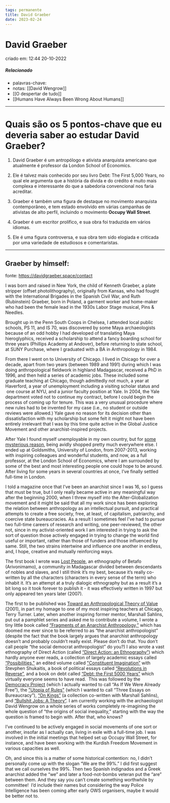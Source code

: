 ```yaml
---
tags: permanente
title: David Graeber
date: 2023-02-24
---
```

# David Graeber
criado em: 12:44 20-10-2022

##### Relacionado
- palavras-chave: 
- notas: [[David Wengrow]] 
- [[O despertar de tudo]] 
- [[Humans Have Always Been Wrong About Humans]]

---
# Quais são os 5 pontos-chave que eu deveria saber ao estudar David Graeber?

1. David Graeber é um antropólogo e ativista anarquista americano que atualmente é professor da London School of Economics.

2. Ele é talvez mais conhecido por seu livro Debt: The First 5,000 Years, no qual ele argumenta que a história da dívida e do crédito é muito mais complexa e interessante do que a sabedoria convencional nos faria acreditar.

3. Graeber é também uma figura de destaque no movimento anarquista contemporâneo, e tem estado envolvido em várias campanhas de ativistas de alto perfil, incluindo o movimento **Occupy Wall Street**.

4. Graeber é um escritor prolífico, e sua obra foi traduzida em vários idiomas.

5. Ele é uma figura controversa, e sua obra tem sido elogiada e criticada por uma variedade de estudiosos e comentaristas.

---
## Graeber by himself:
fonte: https://davidgraeber.space/contact

I was born and raised in New York, the child of Kenneth Graeber, a plate stripper (offset photolithography), originally from Kansas, who had fought with the International Brigades in the Spanish Civil War, and Ruth (Rubinstein) Graeber, born in Poland, a garment worker and home-maker who had been the female lead in the 1930s Labor Stage musical, Pins & Needles.

Brought up in the Penn South Coops in Chelsea, I attended local public schools, PS 11, and IS 70, was discovered by some Maya archaeologists because of an odd hobby I had developed of translating Maya hieroglyphics, received a scholarship to attend a fancy boarding school for three years (Phillips Academy at Andover), before returning to state school, at SUNY Purchase, where I graduated with a BA in Anthropology in 1984.

From there I went on to University of Chicago. I lived in Chicago for over a decade, apart from two years (between 1989 and 1991) during which I was doing anthropological fieldwork in highland Madagascar, received a PhD in 1996, and then held a series of academic jobs. These included some graduate teaching at Chicago, though admittedly not much, a year at Haverford, a year of unemployment including a visiting scholar status and  one course at NYU, and a junior faculty position at Yale. In 2004, the Yale department voted not to continue my contract, before I could begin the process of coming up for tenure. This was a very unusual procedure where new rules had to be invented for my case (i.e., no student or outside reviews were allowed.) Yale gave no reason for its decision other than dissatisfaction with my scholarship but some felt it might not have been entirely irrelevant that I was by this time quite active in the Global Justice Movement and other anarchist-inspired projects.

After Yale I found myself unemployable in my own country, but for [some mysterious reason](http://publicanthropologist.cmi.no/2017/10/11/academic-politics-of-silencing/#david-graeber), being avidly shopped pretty much everywhere else. I ended up at Goldsmiths, University of London, from 2007-2013, working with inspiring colleagues and wonderful students, and now, as a full professor, at the London School of Economics, where I am surrounded by some of the best and most interesting people one could hope to be around. After living for some years in several countries at once, I’ve finally settled full-time in London.

I told a magazine once that I’ve been an anarchist since I was 16, so I guess that must be true, but I only really became active in any meaningful way after the beginning 2000, when I threw myself into the Alter-Globalization movement and it might be said that all my work since has been exploring the relation between anthropology as an intellectual pursuit, and practical attempts to create a free society, free, at least, of capitalism, patriarchy, and coercive state bureaucracies. As a result I sometimes feel I’ve had to pursue two full-time careers of research and writing, one peer-reviewed, the other not, since in my activist-oriented work I am interested in trying to ask the sort of question those actively engaged in trying to change the world find useful or important, rather than those of funders and those influenced by same. Still, the two strains intertwine and influence one another in endless, and, I hope, creative and mutually reinforcing ways.

The first book I wrote was [Lost People](https://davidgraeber.industries/artifacts/lost-people), an ethnography of Betafo (Arivonimamo), a community in Madagascar divided between descendants of nobles and slaves, and I still think it’s my best, because it’s really co-written by all the characters (characters in every sense of the term) who inhabit it. It’s an attempt at a truly dialogic ethnography but as a result it’s a bit long so it took forever to publish it - it was effectively written in 1997 but only appeared ten years later (2007).

The first to be published was [Toward an Anthropological Theory of Value](https://davidgraeber.industries/artifacts/toward-anthro-theory-value) (2001), in part my homage to one of my most inspiring teachers at Chicago, Terry Turner. Later, when another inspiring former mentor, Marshall Sahlins, put out a pamphlet series and asked me to contribute a volume, I wrote a tiny little book called [“Fragments of an Anarchist Anthropology,”](https://davidgraeber.industries/artifacts/fragments-of-an-anarchist-anthropology) which has doomed me ever since to be referred to as “the anarchist anthropologist” (despite the fact that the book largely argues that anarchist anthropology doesn’t and probably couldn’t really exist. Please don’t do that. You don’t call people “the social democrat anthropologist” do you?) I also wrote a vast ethnography of Direct Action (called [“Direct Action: an Ethnography”](https://davidgraeber.industries/artifacts/direct-action-an-ethnography)) which hardly anyone ever reads, a collection of largely academic essays called [“Possibilities,"](https://davidgraeber.industries/artifacts/possibilities) an edited volume called ["Constituent Imagination”](https://davidgraeber.industries/artifacts/constituent-imagination) with Stevphen Shukaitis, a book of political essays called [“Revolutions in Reverse”](https://davidgraeber.industries/artifacts/revolution-in-reverse), and a book on debt called [“Debt: the First 5000 Years”](https://davidgraeber.industries/artifacts/debt-the-first-5000-years) which virtually everyone seems to have read.  This was followed by the [Democracy Project](https://davidgraeber.industries/artifacts/the-democracy-project) (which I actually wanted to call “As If We Were Already Free”), the ["Utopia of Rules"](https://davidgraeber.industries/artifacts/the-utopia-of-rules) (which I wanted to call “Three Essays on Bureaucracy”), [“On Kings”](https://haubooks.org/on-kings/) (a collection co-written with Marshall Sahlins), and [“Bullshit Jobs: A Theory”](https://davidgraeber.industries/artifacts/bullshit-jobs). I am currently working with the archaeologist David Wengrow on a whole series of works completely re-imagining the whole question of “the origins of social inequality,” starting with the way the question is framed to begin with. After that, who knows?

I’ve continued to be actively engaged in social movements of one sort or another, insofar as I actually can, living in exile with a full-time job. I was involved in the initial meetings that helped set up Occupy Wall Street, for instance, and have been working with the Kurdish Freedom Movement in various capacities as well.

Oh, and since this is a matter of some historical contention: no, I didn’t personally come up with the slogan “We are the 99%.” I did first suggest that we call ourselves the 99%. Then two Spanish indignados and a Greek anarchist added the “we” and later a food-not-bombs veteran put the “are” between them. And they say you can’t create something worthwhile by committee!  I’d include their names but considering the way Police Intelligence has been coming after early OWS organisers, maybe it would be better not to.